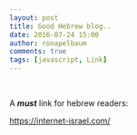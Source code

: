 ```yaml
---
layout: post
title: Good Hebrew blog..
date: 2016-07-24 15:00
author: ronapelbaum
comments: true
tags: [javascript, Link]
---
```

&nbsp;

A <strong><em>must</em></strong> link for hebrew readers:

<a href="https://internet-israel.com/">https://internet-israel.com/</a>
